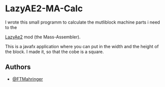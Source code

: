 
# LazyAE2-MA-Calc

I wrote this small programm to calculate the mutliblock machine parts i need to the 

[LazyAe2](https://www.curseforge.com/minecraft/mc-mods/lazy-ae2) mod (the Mass-Assembler).

This is a javafx application where you can put in the width and the height of the block. I made it, so that the cobe is a square. 


## Authors

- [@FTMahringer](https://github.com/FTMahringer)

